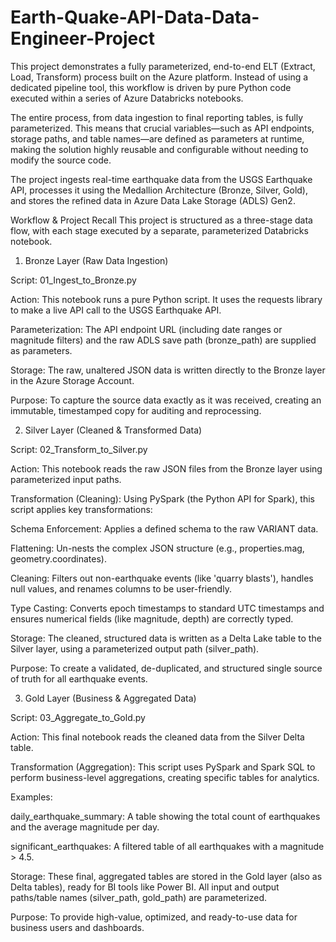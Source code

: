 # Earth-Quake-API-Data-Data-Engineer-Project


This project demonstrates a fully parameterized, end-to-end ELT (Extract, Load, Transform) process built on the Azure platform. Instead of using a dedicated pipeline tool, this workflow is driven by pure Python code executed within a series of Azure Databricks notebooks.

The entire process, from data ingestion to final reporting tables, is fully parameterized. This means that crucial variables—such as API endpoints, storage paths, and table names—are defined as parameters at runtime, making the solution highly reusable and configurable without needing to modify the source code.

The project ingests real-time earthquake data from the USGS Earthquake API, processes it using the Medallion Architecture (Bronze, Silver, Gold), and stores the refined data in Azure Data Lake Storage (ADLS) Gen2.

Workflow & Project Recall
This project is structured as a three-stage data flow, with each stage executed by a separate, parameterized Databricks notebook.

1. Bronze Layer (Raw Data Ingestion)

Script: 01_Ingest_to_Bronze.py

Action: This notebook runs a pure Python script. It uses the requests library to make a live API call to the USGS Earthquake API.

Parameterization: The API endpoint URL (including date ranges or magnitude filters) and the raw ADLS save path (bronze_path) are supplied as parameters.

Storage: The raw, unaltered JSON data is written directly to the Bronze layer in the Azure Storage Account.

Purpose: To capture the source data exactly as it was received, creating an immutable, timestamped copy for auditing and reprocessing.

2. Silver Layer (Cleaned & Transformed Data)

Script: 02_Transform_to_Silver.py

Action: This notebook reads the raw JSON files from the Bronze layer using parameterized input paths.

Transformation (Cleaning): Using PySpark (the Python API for Spark), this script applies key transformations:

Schema Enforcement: Applies a defined schema to the raw VARIANT data.

Flattening: Un-nests the complex JSON structure (e.g., properties.mag, geometry.coordinates).

Cleaning: Filters out non-earthquake events (like 'quarry blasts'), handles null values, and renames columns to be user-friendly.

Type Casting: Converts epoch timestamps to standard UTC timestamps and ensures numerical fields (like magnitude, depth) are correctly typed.

Storage: The cleaned, structured data is written as a Delta Lake table to the Silver layer, using a parameterized output path (silver_path).

Purpose: To create a validated, de-duplicated, and structured single source of truth for all earthquake events.

3. Gold Layer (Business & Aggregated Data)

Script: 03_Aggregate_to_Gold.py

Action: This final notebook reads the cleaned data from the Silver Delta table.

Transformation (Aggregation): This script uses PySpark and Spark SQL to perform business-level aggregations, creating specific tables for analytics.

Examples:

daily_earthquake_summary: A table showing the total count of earthquakes and the average magnitude per day.

significant_earthquakes: A filtered table of all earthquakes with a magnitude > 4.5.

Storage: These final, aggregated tables are stored in the Gold layer (also as Delta tables), ready for BI tools like Power BI. All input and output paths/table names (silver_path, gold_path) are parameterized.

Purpose: To provide high-value, optimized, and ready-to-use data for business users and dashboards.
